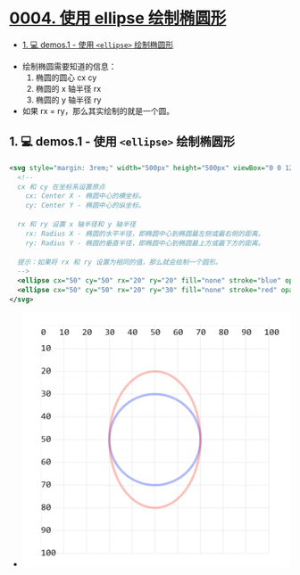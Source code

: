 # [0004. 使用 ellipse 绘制椭圆形](https://github.com/Tdahuyou/TNotes.svg/tree/main/notes/0004.%20%E4%BD%BF%E7%94%A8%20ellipse%20%E7%BB%98%E5%88%B6%E6%A4%AD%E5%9C%86%E5%BD%A2)

<!-- region:toc -->
- [1. 💻 demos.1 - 使用 `<ellipse>` 绘制椭圆形](#1--demos1---使用-ellipse-绘制椭圆形)
<!-- endregion:toc -->
- 绘制椭圆需要知道的信息：
  1. 椭圆的圆心 cx cy
  2. 椭圆的 x 轴半径 rx
  3. 椭圆的 y 轴半径 ry
- 如果 rx = ry，那么其实绘制的就是一个圆。

## 1. 💻 demos.1 - 使用 `<ellipse>` 绘制椭圆形

```xml
<svg style="margin: 3rem;" width="500px" height="500px" viewBox="0 0 120 120" xmlns="http://www.w3.org/2000/svg">
  <!--
  cx 和 cy 在坐标系设置原点
    cx: Center X - 椭圆中心的横坐标。
    cy: Center Y - 椭圆中心的纵坐标。

  rx 和 ry 设置 x 轴半径和 y 轴半径
    rx: Radius X - 椭圆的水平半径，即椭圆中心到椭圆最左侧或最右侧的距离。
    ry: Radius Y - 椭圆的垂直半径，即椭圆中心到椭圆最上方或最下方的距离。

  提示：如果将 rx 和 ry 设置为相同的值，那么就会绘制一个圆形。
  -->
  <ellipse cx="50" cy="50" rx="20" ry="20" fill="none" stroke="blue" opacity=".3" /> <!-- [!code highlight] -->
  <ellipse cx="50" cy="50" rx="20" ry="30" fill="none" stroke="red" opacity=".3" /> <!-- [!code highlight] -->
</svg>
```

- ![](assets/2024-12-09-16-54-56.png)
